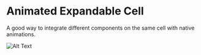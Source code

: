 # Animated Expandable Cell
A good way to integrate different components on the same cell with native animations.

![Alt Text](https://media.giphy.com/media/39nnQZgZc5jqpzutBZ/giphy.gif)


